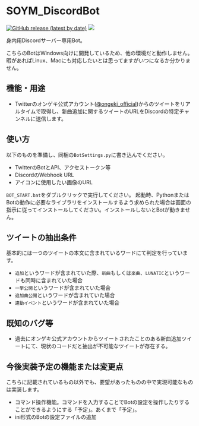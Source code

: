 # SOYM_DiscordBot

[![GitHub release (latest by date)](https://img.shields.io/github/v/release/South2190/SOYM_DiscordBot)](https://github.com/South2190/SOYM_DiscordBot/releases)
[![](https://img.shields.io/badge/-changelog-green)](https://github.com/South2190/SOYM_DiscordBot/blob/master/changelog.md)

身内用Discordサーバー専用Bot。

こちらのBotはWindows向けに開発しているため、他の環境だと動作しません。暇があればLinux、Macにも対応したいとは思ってますがいつになるか分かりません。

## 機能・用途

- Twitterのオンゲキ公式アカウント([@ongeki_official](https://twitter.com/ongeki_official))からのツイートをリアルタイムで取得し、新曲追加に関するツイートのURLをDiscordの特定チャンネルに送信します。

## 使い方
以下のものを準備し、同梱の`BotSettings.py`に書き込んでください。

- TwitterのBotとAPI、アクセストークン等
- DiscordのWebhook URL
- アイコンに使用したい画像のURL

`BOT_START.bat`をダブルクリックで実行してください。
起動時、PythonまたはBotの動作に必要なライブラリをインストールするよう求められた場合は画面の指示に従ってインストールしてください。インストールしないとBotが動きません。

## ツイートの抽出条件
基本的には一つのツイートの本文に含まれているワードにて判定を行っています。

- `追加`というワードが含まれていた際、`新曲`もしくは`楽曲`、`LUNATIC`というワードも同時に含まれていた場合
- `一挙公開`というワードが含まれていた場合
- `追加曲公開`というワードが含まれていた場合
- `連動イベント`というワードが含まれていた場合

## 既知のバグ等

- 過去にオンゲキ公式アカウントからツイートされたことのある新曲追加ツイートにて、現状のコードだと抽出が不可能なツイートが存在する。

## 今後実装予定の機能または変更点
こちらに記載されているもの以外でも、要望があったものの中で実現可能なものは実装します。

- コマンド操作機能。コマンドを入力することでBotの設定を操作したりすることができるようにする「予定」。あくまで「予定」。
- ini形式のBotの設定ファイルの追加
